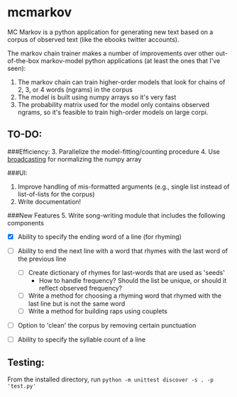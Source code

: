 # mcmarkov

MC Markov is a python application for generating new text based on a corpus of observed text (like the ebooks twitter accounts).

The markov chain trainer makes a number of improvements over other out-of-the-box markov-model python applications (at least the ones that I've seen):

1. The markov chain can train higher-order models that look for chains of 2, 3, or 4 words (ngrams) in the corpus
2. The model is built using numpy arrays so it's very fast
3. The probability matrix used for the model only contains observed ngrams, so it's feasible to train high-order models on large corpi.

## TO-DO:
###Efficiency:
3. Parallelize the model-fitting/counting procedure
4. Use [broadcasting](http://docs.scipy.org/doc/numpy/user/basics.broadcasting.html?highlight=broadcasting#numpy.doc.broadcasting) for normalizing the numpy array

###UI:
1. Improve handling of mis-formatted arguments (e.g., single list instead of list-of-lists for the corpus)
6. Write documentation!

###New Features
5. Write song-writing module that includes the following components
- [x] Ability to specify the ending word of a line (for rhyming)
- [ ] Ability to end the next line with a word that rhymes with the last word of the previous line
   - [ ] Create dictionary of rhymes for last-words that are used as 'seeds'
      * How to handle frequency? Should the list be unique, or should it reflect observed frequency?
   - [ ] Write a method for choosing a rhyming word that rhymed with the last line but is not the same word
   - [ ] Write a method for building raps using couplets
- [ ] Option to 'clean' the corpus by removing certain punctuation
- [ ] Ability to specify the syllable count of a line


## Testing:
From the installed directory, run `python -m unittest discover -s . -p 'test.py'`
